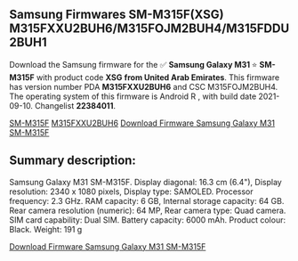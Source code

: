 <h2>Samsung Firmwares SM-M315F(XSG) M315FXXU2BUH6/M315FOJM2BUH4/M315FDDU2BUH1</h2>
Download the Samsung firmware for the ✅ <strong>Samsung Galaxy M31 </strong> ⭐ <strong>SM-M315F</strong> with product code <strong>XSG</strong> <strong> from United Arab Emirates</strong>. This firmware has version number PDA <strong>M315FXXU2BUH6</strong> and CSC M315FOJM2BUH4. The operating system of this firmware is Android R , with build date 2021-09-10. Changelist <strong>22384011</strong>.


[SM-M315F](https://samfirm.shop/samsung/model/SM-M315F)
[M315FXXU2BUH6](https://samfirm.shop/samsung/pda/M315FXXU2BUH6)
[Download Firmware Samsung Galaxy M31 SM-M315F](https://samfirm.shop/samsung/firmware/455598)
<h2>Summary description:</h2>
<p>Samsung Galaxy M31 SM-M315F. Display diagonal: 16.3 cm (6.4"), Display resolution: 2340 x 1080 pixels, Display type: SAMOLED. Processor frequency: 2.3 GHz. RAM capacity: 6 GB, Internal storage capacity: 64 GB. Rear camera resolution (numeric): 64 MP, Rear camera type: Quad camera. SIM card capability: Dual SIM. Battery capacity: 6000 mAh. Product colour: Black. Weight: 191 g</p>


[Download Firmware Samsung Galaxy M31 SM-M315F](https://samfirm.shop/samsung/firmware/455598)
